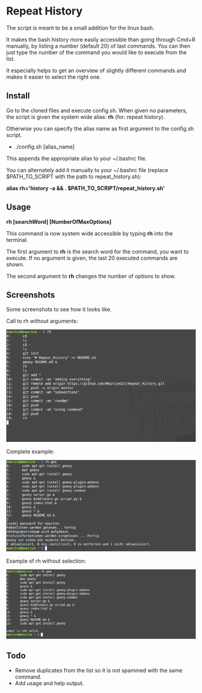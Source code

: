 # Repeat History

The script is meant to be a small addition for the linux bash.

It makes the bash history more easily accessible than going through Cmd+R manually, by listing a number (default 20) of last
commands. You can then just type the number of the command you would like to execute
from the list.

It especially helps to get an overview of slightly different commands and makes it easier to select the right one.

## Install

Go to the cloned files and execute config.sh. When given no parameters, the script is given the system wide alias: **rh** (for: repeat history).

Otherwise you can specify the alias name as first argument to the config.sh script.

- ./config.sh [alias_name]

This appends the appropriate alias to your ~/.bashrc file.

You can alternately add it manually to your ~/.bashrc file (replace $PATH_TO_SCRIPT with the path to repeat_history.sh):

**alias rh='history -a && . $PATH_TO_SCRIPT/repeat_history.sh'**

## Usage

**rh [searchWord] [NumberOfMaxOptions]**

This command is now system wide accessible by typing **rh** into the terminal.

The first argument to **rh** is the search word for the command, you want to execute. If no argument is given, the last 20 executed commands are shown.

The second argument to **rh** changes the number of options to show.

## Screenshots

Some screenshots to see how it looks like.

Call to rh without arguments:

![rh without arguments](https://github.com/MauriceGit/Repeat_History/blob/master/Screenshots/example_1.png "rh without arguments")

Complete example:

![complete example](https://github.com/MauriceGit/Repeat_History/blob/master/Screenshots/example_2.png "complete example")

Example of rh without selection:

![rh invalid input](https://github.com/MauriceGit/Repeat_History/blob/master/Screenshots/example_3.png "rh with no selection")

## Todo

- Remove duplicates from the list so it is not spammed with the same command.
- Add usage and help output.




